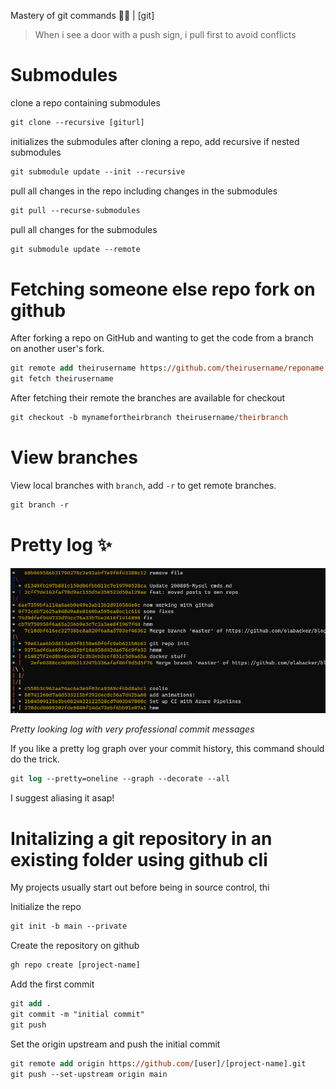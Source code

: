 Mastery of git commands 🧙‍♂️ | [git]

> When i see a door with a push sign, i pull first to avoid conflicts

# Submodules

clone a repo containing submodules

```ps
git clone --recursive [giturl]
```


initializes the submodules after cloning a repo, add recursive if nested submodules
```ps
git submodule update --init --recursive
```


pull all changes in the repo including changes in the submodules
```ps
git pull --recurse-submodules
```

pull all changes for the submodules
```ps
git submodule update --remote
```

# Fetching someone else repo fork on github

 After forking a repo on GitHub and wanting to get the code from a branch on another user's fork. 

```ps
git remote add theirusername https://github.com/theirusername/reponame
git fetch theirusername
```

After fetching their remote the branches are available for checkout

```ps
git checkout -b mynamefortheirbranch theirusername/theirbranch
```


# View branches

View local branches with `branch`, add `-r` to get remote branches.

```ps
git branch -r
```


# Pretty log ✨

![alt text](images/gitlogs.png "Awesome log")

*Pretty looking log with very professional commit messages*

If you like a pretty log graph over your commit history, this command should do the trick.

```ps
git log --pretty=oneline --graph --decorate --all
```

I suggest aliasing it asap!

# Initalizing a git repository in an existing folder using github cli

My projects usually start out before being in source control, thi


Initialize the repo
```ps
git init -b main --private
```

Create the repository on github
```ps
gh repo create [project-name]
```

Add the first commit
```ps
git add . 
git commit -m "initial commit" 
git push
```

Set the origin upstream and push the initial commit
```ps
git remote add origin https://github.com/[user]/[project-name].git
git push --set-upstream origin main
```


